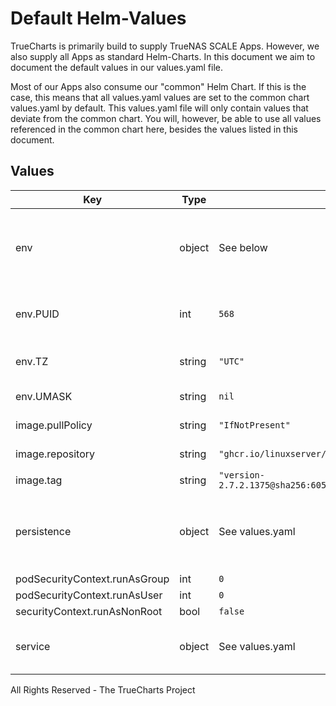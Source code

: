 # Default Helm-Values

TrueCharts is primarily build to supply TrueNAS SCALE Apps.
However, we also supply all Apps as standard Helm-Charts. In this document we aim to document the default values in our values.yaml file.

Most of our Apps also consume our "common" Helm Chart.
If this is the case, this means that all values.yaml values are set to the common chart values.yaml by default. This values.yaml file will only contain values that deviate from the common chart.
You will, however, be able to use all values referenced in the common chart here, besides the values listed in this document.

## Values

| Key | Type | Default | Description |
|-----|------|---------|-------------|
| env | object | See below | environment variables. See [image docs](https://docs.linuxserver.io/images/docker-resilio-sync#environment-variables-e) for more details. |
| env.PUID | int | `568` | Specify the user ID the application will run as |
| env.TZ | string | `"UTC"` | Set the container timezone |
| env.UMASK | string | `nil` | Sets default UMASK |
| image.pullPolicy | string | `"IfNotPresent"` | image pull policy |
| image.repository | string | `"ghcr.io/linuxserver/resilio-sync"` | image repository |
| image.tag | string | `"version-2.7.2.1375@sha256:605b6d54402830fddfbadcdc8e12ab57015743a889e2f0a02641c8601afa42ba"` | image tag |
| persistence | object | See values.yaml | Configure persistence settings for the chart under this key. |
| podSecurityContext.runAsGroup | int | `0` |  |
| podSecurityContext.runAsUser | int | `0` |  |
| securityContext.runAsNonRoot | bool | `false` |  |
| service | object | See values.yaml | Configures service settings for the chart. |

All Rights Reserved - The TrueCharts Project

